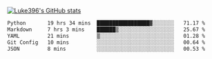 [![Luke396's GitHub stats](https://github-readme-stats.vercel.app/api?username=luke396&show_icons=true&theme=synthwave&hide=stars)](https://github.com/anuraghazra/github-readme-stats)

<!--START_SECTION:waka-->

```txt
Python       19 hrs 34 mins  █████████████████▓░░░░░░░   71.17 %
Markdown     7 hrs 3 mins    ██████▒░░░░░░░░░░░░░░░░░░   25.67 %
YAML         21 mins         ▒░░░░░░░░░░░░░░░░░░░░░░░░   01.28 %
Git Config   10 mins         ░░░░░░░░░░░░░░░░░░░░░░░░░   00.64 %
JSON         8 mins          ░░░░░░░░░░░░░░░░░░░░░░░░░   00.53 %
```

<!--END_SECTION:waka-->

<!--
**luke396/luke396** is a ✨ _special_ ✨ repository because its `README.md` (this file) appears on your GitHub profile.

Here are some ideas to get you started:

- 🔭 I’m currently working on ...
- 🌱 I’m currently learning ...
- 👯 I’m looking to collaborate on ...
- 🤔 I’m looking for help with ...
- 💬 Ask me about ...
- 📫 How to reach me: ...
- 😄 Pronouns: ...
- ⚡ Fun fact: ...
-->

